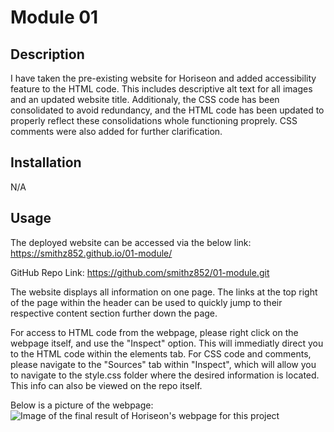 # Module 01

## Description

I have taken the pre-existing website for Horiseon and added accessibility feature to the HTML code. This includes descriptive alt text for all images and an updated website title. Additionaly, the CSS code has been consolidated to avoid redundancy, and the HTML code has been updated to properly reflect these consolidations whole functioning proprely. CSS comments were also added for further clarification.

## Installation

N/A

## Usage

The deployed website can be accessed via the below link:
https://smithz852.github.io/01-module/

GitHub Repo Link:
https://github.com/smithz852/01-module.git

The website displays all information on one page. The links at the top right of the page within the header can be used to quickly jump to their respective content section further down the page. 

For access to HTML code from the webpage, please right click on the webpage itself, and use the "Inspect" option. This will immediatly direct you to the HTML code within the elements tab. For CSS code and comments, please navigate to the "Sources" tab within "Inspect", which will allow you to navigate to the style.css folder where the desired information is located. This info can also be viewed on the repo itself.

Below is a picture of the webpage:
![Image of the final result of Horiseon's webpage for this project](/Develop/assets/images/HoriseonWebsite.png)
